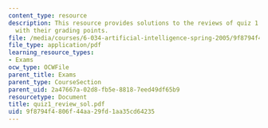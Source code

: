 ```yaml
---
content_type: resource
description: This resource provides solutions to the reviews of quiz 1 questions along
  with their grading points.
file: /media/courses/6-034-artificial-intelligence-spring-2005/9f8794f4806f44aa29fd1aa35cd64235_quiz1_review_sol.pdf
file_type: application/pdf
learning_resource_types:
- Exams
ocw_type: OCWFile
parent_title: Exams
parent_type: CourseSection
parent_uid: 2a47667a-02d8-fb5e-8818-7eed49df65b9
resourcetype: Document
title: quiz1_review_sol.pdf
uid: 9f8794f4-806f-44aa-29fd-1aa35cd64235
---
```

